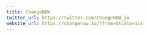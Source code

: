 ```yaml
---
title: ChangeNOW
twitter_url: https://twitter.com/ChangeNOW_io
website_url: https://changenow.io/?from=btc&to=icx
---
```


